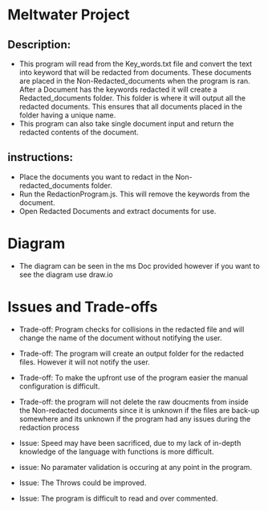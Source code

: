 # Meltwater Project
## Description: 
* This program will read from the Key_words.txt file and convert the text into keyword that will be redacted from documents. These documents are placed in the Non-Redacted_documents when the program is ran. After a Document has the keywords redacted it will create a Redacted_documents folder. This folder is where it will output all the redacted documents. This ensures that all documents placed in the folder having a unique name.
* This program can also take single document input and return the redacted contents of the document.
## instructions: 
* Place the documents you want to redact in the Non-redacted_documents folder.
* Run the RedactionProgram.js. This will remove the keywords from the document.
* Open Redacted Documents and extract documents for use.
# Diagram
* The diagram can be seen in the ms Doc provided however if you want to see the diagram use draw.io
# Issues and Trade-offs

* Trade-off: Program checks for collisions in the redacted file and will change the name of the document without notifying the user.

* Trade-off: The program will create an output folder for the redacted files. However it will not notify the user.

* Trade-off: To make the upfront use of the program easier the manual configuration is difficult.

* Trade-off: the program will not delete the raw doucments from inside the Non-redacted documents since it is unknown if the files are back-up somewhere and its unknown if the program had any issues during the redaction process

* Issue: Speed may have been sacrificed, due to my lack of in-depth knowledge of the language with functions is more difficult.

* issue: No paramater validation is occuring at any point in the program.

* Issue: The Throws could be improved.

* Issue: The program is difficult to read and over commented.